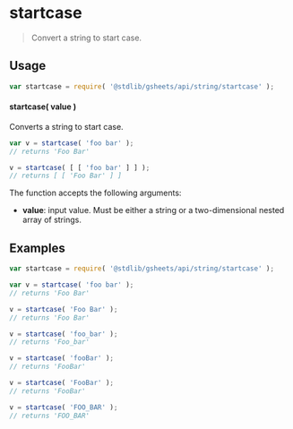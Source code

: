 <!--

@license Apache-2.0

Copyright (c) 2023 The Stdlib Authors.

Licensed under the Apache License, Version 2.0 (the "License");
you may not use this file except in compliance with the License.
You may obtain a copy of the License at

   http://www.apache.org/licenses/LICENSE-2.0

Unless required by applicable law or agreed to in writing, software
distributed under the License is distributed on an "AS IS" BASIS,
WITHOUT WARRANTIES OR CONDITIONS OF ANY KIND, either express or implied.
See the License for the specific language governing permissions and
limitations under the License.

-->

<!-- This is a generated file. Do not edit directly. -->

# startcase

> Convert a string to start case.

<section class="intro">

</section>

<!-- /.intro -->

<section class="usage">

## Usage

```javascript
var startcase = require( '@stdlib/gsheets/api/string/startcase' );
```

#### startcase( value )

Converts a string to start case.

```javascript
var v = startcase( 'foo bar' );
// returns 'Foo Bar'

v = startcase( [ [ 'foo bar' ] ] );
// returns [ [ 'Foo Bar' ] ]
```

The function accepts the following arguments:

-   **value**: input value. Must be either a string or a two-dimensional nested array of strings.

</section>

<!-- /.usage -->

<section class="notes">

</section>

<!-- /.notes -->

<section class="examples">

## Examples

<!-- eslint no-undef: "error" -->

```javascript
var startcase = require( '@stdlib/gsheets/api/string/startcase' );

var v = startcase( 'foo bar' );
// returns 'Foo Bar'

v = startcase( 'Foo Bar' );
// returns 'Foo Bar'

v = startcase( 'foo_bar' );
// returns 'Foo_bar'

v = startcase( 'fooBar' );
// returns 'FooBar'

v = startcase( 'FooBar' );
// returns 'FooBar'

v = startcase( 'FOO_BAR' );
// returns 'FOO_BAR'
```

</section>

<!-- /.examples -->

<!-- Section for related `stdlib` packages. Do not manually edit this section, as it is automatically populated. -->

<section class="related">

</section>

<!-- /.related -->

<!-- Section for all links. Make sure to keep an empty line after the `section` element and another before the `/section` close. -->

<section class="links">

</section>

<!-- /.links -->

